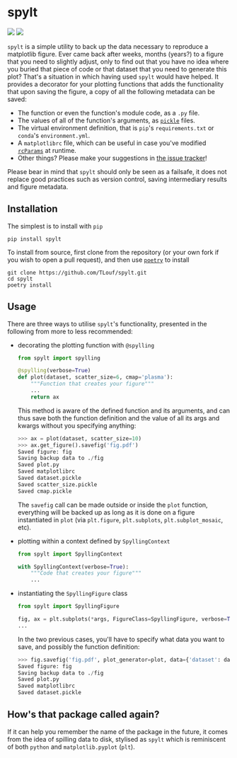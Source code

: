 # spylt
![](https://img.shields.io/pypi/pyversions/spylt)
[![](https://img.shields.io/pypi/v/spylt.svg)](https://pypi.python.org/pypi/spylt)


`spylt` is a simple utility to back up the data necessary to reproduce a matplotlib
figure. Ever came back after weeks, months (years?) to a figure that you need to
slightly adjust, only to find out that you have no idea where you buried that piece of
code or that dataset that you need to generate this plot? That's a situation in which
having used `spylt` would have helped. It provides a decorator for your plotting
functions that adds the functionality that upon saving the figure, a copy of all the
following metadata can be saved:

- The function or even the function's module code, as a `.py` file.
- The values of all of the function's arguments, as
  [`pickle`](https://docs.python.org/3/library/pickle.html) files.
- The virtual environment definition, that is `pip`'s `requirements.txt` or `conda`'s
  `environment.yml`.
- A `matplotlibrc` file, which can be useful in case you've modified
  [`rcParams`](https://matplotlib.org/stable/tutorials/introductory/customizing.html) at
  runtime.
- Other things? Please make your suggestions in [the issue
  tracker](https://github.com/TLouf/spylt/issues)!

Please bear in mind that `spylt` should only be seen as a failsafe, it does not replace
good practices such as version control, saving intermediary results and figure metadata.

<!-- follows_intro DO NOT REMOVE install_follows -->

## Installation

The simplest is to install with `pip`

```
pip install spylt
```

To install from source, first clone from the repository (or your own fork if you wish to
open a pull request), and then use [`poetry`](https://python-poetry.org/docs/) to
install

```
git clone https://github.com/TLouf/spylt.git
cd spylt
poetry install
```

## Usage
There are three ways to utilise `spylt`'s functionality, presented in the following from
more to less recommended:

- decorating the plotting function with `@spylling`
    ```python
    from spylt import spylling

    @spylling(verbose=True)
    def plot(dataset, scatter_size=6, cmap='plasma'):
        """Function that creates your figure"""
        ...
        return ax
    ```
    This method is aware of the defined function and its arguments, and can thus save
    both the function definition and the value of all its args and kwargs without you
    specifying anything:

    ```python
    >>> ax = plot(dataset, scatter_size=10)
    >>> ax.get_figure().savefig('fig.pdf')
    Saved figure: fig
    Saving backup data to ./fig
    Saved plot.py
    Saved matplotlibrc
    Saved dataset.pickle
    Saved scatter_size.pickle
    Saved cmap.pickle
    ```

    The `savefig` call can be made outside or inside the `plot` function, everything
    will be backed up as long as it is done on a figure instantiated in `plot` (via
    `plt.figure`, `plt.subplots`, `plt.subplot_mosaic`, etc).


- plotting within a context defined by `SpyllingContext`
    ```python
    from spylt import SpyllingContext

    with SpyllingContext(verbose=True):
        """Code that creates your figure"""
        ...
    ```

- instantiating the `SpyllingFigure` class
    ```python
    from spylt import SpyllingFigure

    fig, ax = plt.subplots(*args, FigureClass=SpyllingFigure, verbose=True)
    ...
    ```

    In the two previous cases, you'll have to specify what data you want to save, and
    possibly the function definition:
    ```python
    >>> fig.savefig('fig.pdf', plot_generator=plot, data={'dataset': dataset})
    Saved figure: fig
    Saving backup data to ./fig
    Saved plot.py
    Saved matplotlibrc
    Saved dataset.pickle
    ```

## How's that package called again?

If it can help you remember the name of the package in the future, it comes from the
idea of spilling data to disk, stylised as `spylt` which is reminiscent of both `python`
and `matplotlib.pyplot` (`plt`).
